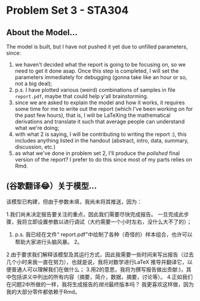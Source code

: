 # Problem Set 3 - STA304

## About the Model...

The model is built, but I have not pushed it yet due to unfilled parameters, since:

1. we haven't decided what the report is going to be focusing on, so we need to get it done asap. Once this step is completed, I will set the parameters immediately for debugging (gonna take like an hour or so, not a big deal);
1. p.s. I have plotted various (weird) combinations of samples in file  `report.pdf`, maybe that could help y'all brainstorming.
2. since we are asked to explain the model and how it works, it requires some time for me to write out the report (which I've been working on for the past few hours), that is, I will be LaTeXing the mathematical derivations and translate it such that average people can understand what we're doing;
3. with what 2 is saying, I will be contributing to writing the report :), this includes anything listed in the handout (abstract, intro, data, summary, discussion, etc.)
4. as what we've done in problem set 2, I'll produce the *polished* final version of the report? I prefer to do this since most of my parts relies on Rmd. 

 

## (谷歌翻译😂）关于模型...

该模型已构建，但由于参数未填，我尚未将其推送，因为：

1.我们尚未决定报告要关注的重点，因此我们需要尽快完成报告。 一旦完成此步骤，我将立即设置参数以进行调试（大约需要一个小时左右，没什么大不了的）；

1. p.s. 我已经在文件“ report.pdf”中绘制了各种（奇怪的）样本组合，也许可以帮助大家进行头脑风暴。
  2。

2.由于要求我们解释该模型及其运行方式，因此我需要一些时间来写出报告（过去几个小时来我一直在努力），也就是说，我将对数学进行LaTeX 推导并翻译它，以便普通人可以理解我们在做什么；
3.用2的意思，我将为撰写报告做出贡献:)，其中包括讲义中列出的所有内容（摘要，简介，数据，摘要，讨论等）。
4.正如我们在问题2中所做的一样，我将生成报告的*抛光*最终版本吗？ 我更喜欢这样做，因为我的大部分零件都依赖于Rmd。

